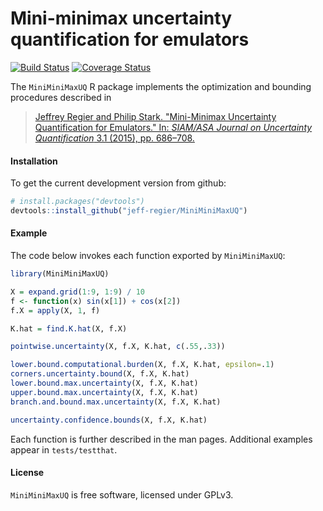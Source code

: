 Mini-minimax uncertainty quantification for emulators
=============

[![Build Status](https://travis-ci.org/jeff-regier/MiniMiniMaxUQ.svg?branch=master)](https://travis-ci.org/jeff-regier/MiniMiniMaxUQ)
[![Coverage Status](https://coveralls.io/repos/jeff-regier/MiniMiniMaxUQ/badge.svg?branch=master&service=github)](https://coveralls.io/github/jeff-regier/MiniMiniMaxUQ?branch=master)

The `MiniMiniMaxUQ` R package implements the optimization and bounding procedures described in

> [Jeffrey Regier and Philip Stark. "Mini-Minimax Uncertainty Quantification for Emulators."
> In: *SIAM/ASA Journal on Uncertainty Quantification* 3.1 (2015), pp. 686–708.](
> http://www.stat.berkeley.edu/~jeff/publications/regier2015miniminimax.pdf)

#### Installation

To get the current development version from github:

```R
# install.packages("devtools")
devtools::install_github("jeff-regier/MiniMiniMaxUQ")
```

#### Example

The code below invokes each function exported by `MiniMiniMaxUQ`:
```R
library(MiniMiniMaxUQ)

X = expand.grid(1:9, 1:9) / 10
f <- function(x) sin(x[1]) + cos(x[2])
f.X = apply(X, 1, f)

K.hat = find.K.hat(X, f.X)

pointwise.uncertainty(X, f.X, K.hat, c(.55,.33))

lower.bound.computational.burden(X, f.X, K.hat, epsilon=.1)
corners.uncertainty.bound(X, f.X, K.hat)
lower.bound.max.uncertainty(X, f.X, K.hat)
upper.bound.max.uncertainty(X, f.X, K.hat)
branch.and.bound.max.uncertainty(X, f.X, K.hat)

uncertainty.confidence.bounds(X, f.X, K.hat)
```
Each function is further described in the man pages. 
Additional examples appear in `tests/testthat`.


#### License

`MiniMiniMaxUQ` is free software, licensed under GPLv3.
